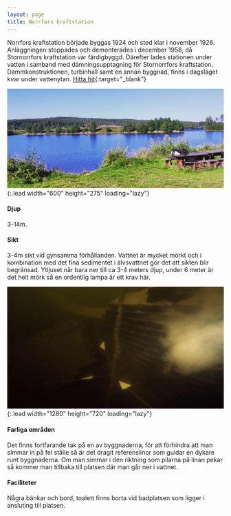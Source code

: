 ```yaml
---
layout: page
title: Norrfors kraftstation
---
```


Norrfors kraftstation började byggas 1924 och stod klar i november 1926. Anläggningen stoppades och demonterades i december 1958, då Stornorrfors kraftstation var färdigbyggd. Därefter lades stationen under vatten i samband med dämningsupptagning för Stornorrfors kraftstation. Dammkonstruktionen, turbinhall samt en annan byggnad, finns i dagsläget kvar under vattenytan.
[Hitta hit](https://www.google.com/maps/dir/?api=1&origin=Current+Location&destination=63.872162,20.022378){:target="_blank"}

![image](/assets/img/dykplatser/huset2.png){:.lead width="600" height="275" loading="lazy"}

#### Djup

3-14m.

#### Sikt

3-4m sikt vid gynsamma förhållanden. Vattnet är mycket mörkt och i kombination med det fina sedimentet i älvsvattnet gör det att sikten blir begränsad. Ytljuset når bara ner till ca 3-4 meters djup, under 6 meter är det helt mörk så en ordentlig lampa är ett krav här.

![image](/assets/img/dykplatser/korsning.png){:.lead width="1280" height="720" loading="lazy"}

#### Farliga områden

Det finns fortfarande tak på en av byggnaderna, för att förhindra att man simmar in på fel ställe så är det dragit referenslinor som guidar en dykare runt byggnaderna. Om man simmar i den riktning som pilarna på linan pekar så kommer man tillbaka till platsen där man går ner i vattnet.

#### Faciliteter

Några bänkar och bord, toalett finns borta vid badplatsen som ligger i ansluting till platsen.
